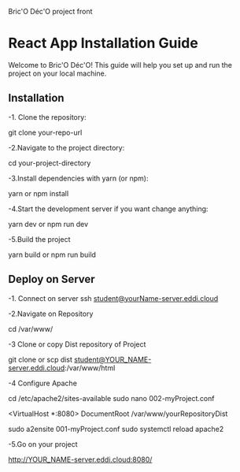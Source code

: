 Bric'O Déc'O project front

# React App Installation Guide

Welcome to Bric'O Déc'O! This guide will help you set up and run the project on your local machine.

## Installation

-1. Clone the repository:

git clone your-repo-url 

-2.Navigate to the project directory:

cd your-project-directory

-3.Install dependencies with yarn (or npm):

yarn
or
npm install

-4.Start the development server if you want change anything:

yarn dev
or
npm run dev

-5.Build the project

yarn build
or
npm run build

## Deploy on Server

-1. Connect on server 
ssh student@yourName-server.eddi.cloud

-2.Navigate on Repository

cd /var/www/

-3 Clone or copy Dist repository of Project

git clone
or 
scp dist student@YOUR_NAME-server.eddi.cloud:/var/www/html

-4 Configure Apache

cd /etc/apache2/sites-available
sudo nano 002-myProject.conf

<VirtualHost *:8080>
 DocumentRoot /var/www/yourRepositoryDist
 </VirtualHost>

 sudo a2ensite 001-myProject.conf
 sudo systemctl reload apache2

-5.Go on your project

http://YOUR_NAME-server.eddi.cloud:8080/
